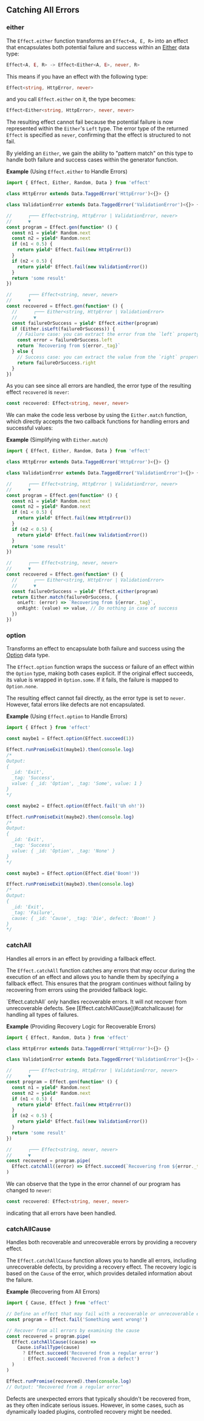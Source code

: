 ## Catching All Errors

### either

The `Effect.either` function transforms an `Effect<A, E, R>` into an effect that encapsulates both potential failure and success within an [Either](/docs/data-types/either/) data type:

```ts showLineNumbers=false
Effect<A, E, R> -> Effect<Either<A, E>, never, R>
```

This means if you have an effect with the following type:

```ts showLineNumbers=false
Effect<string, HttpError, never>
```

and you call `Effect.either` on it, the type becomes:

```ts showLineNumbers=false
Effect<Either<string, HttpError>, never, never>
```

The resulting effect cannot fail because the potential failure is now represented within the `Either`'s `Left` type.
The error type of the returned `Effect` is specified as `never`, confirming that the effect is structured to not fail.

By yielding an `Either`, we gain the ability to "pattern match" on this type to handle both failure and success cases within the generator function.

**Example** (Using `Effect.either` to Handle Errors)

```ts twoslash
import { Effect, Either, Random, Data } from 'effect'

class HttpError extends Data.TaggedError('HttpError')<{}> {}

class ValidationError extends Data.TaggedError('ValidationError')<{}> {}

//      ┌─── Effect<string, HttpError | ValidationError, never>
//      ▼
const program = Effect.gen(function* () {
  const n1 = yield* Random.next
  const n2 = yield* Random.next
  if (n1 < 0.5) {
    return yield* Effect.fail(new HttpError())
  }
  if (n2 < 0.5) {
    return yield* Effect.fail(new ValidationError())
  }
  return 'some result'
})

//      ┌─── Effect<string, never, never>
//      ▼
const recovered = Effect.gen(function* () {
  //      ┌─── Either<string, HttpError | ValidationError>
  //      ▼
  const failureOrSuccess = yield* Effect.either(program)
  if (Either.isLeft(failureOrSuccess)) {
    // Failure case: you can extract the error from the `left` property
    const error = failureOrSuccess.left
    return `Recovering from ${error._tag}`
  } else {
    // Success case: you can extract the value from the `right` property
    return failureOrSuccess.right
  }
})
```

As you can see since all errors are handled, the error type of the resulting effect `recovered` is `never`:

```ts showLineNumbers=false
const recovered: Effect<string, never, never>
```

We can make the code less verbose by using the `Either.match` function, which directly accepts the two callback functions for handling errors and successful values:

**Example** (Simplifying with `Either.match`)

```ts twoslash collapse={3-19}
import { Effect, Either, Random, Data } from 'effect'

class HttpError extends Data.TaggedError('HttpError')<{}> {}

class ValidationError extends Data.TaggedError('ValidationError')<{}> {}

//      ┌─── Effect<string, HttpError | ValidationError, never>
//      ▼
const program = Effect.gen(function* () {
  const n1 = yield* Random.next
  const n2 = yield* Random.next
  if (n1 < 0.5) {
    return yield* Effect.fail(new HttpError())
  }
  if (n2 < 0.5) {
    return yield* Effect.fail(new ValidationError())
  }
  return 'some result'
})

//      ┌─── Effect<string, never, never>
//      ▼
const recovered = Effect.gen(function* () {
  //      ┌─── Either<string, HttpError | ValidationError>
  //      ▼
  const failureOrSuccess = yield* Effect.either(program)
  return Either.match(failureOrSuccess, {
    onLeft: (error) => `Recovering from ${error._tag}`,
    onRight: (value) => value, // Do nothing in case of success
  })
})
```

### option

Transforms an effect to encapsulate both failure and success using the [Option](/docs/data-types/option/) data type.

The `Effect.option` function wraps the success or failure of an effect within the
`Option` type, making both cases explicit. If the original effect succeeds,
its value is wrapped in `Option.some`. If it fails, the failure is mapped to
`Option.none`.

The resulting effect cannot fail directly, as the error type is set to `never`. However, fatal errors like defects are not encapsulated.

**Example** (Using `Effect.option` to Handle Errors)

```ts twoslash
import { Effect } from 'effect'

const maybe1 = Effect.option(Effect.succeed(1))

Effect.runPromiseExit(maybe1).then(console.log)
/*
Output:
{
  _id: 'Exit',
  _tag: 'Success',
  value: { _id: 'Option', _tag: 'Some', value: 1 }
}
*/

const maybe2 = Effect.option(Effect.fail('Uh oh!'))

Effect.runPromiseExit(maybe2).then(console.log)
/*
Output:
{
  _id: 'Exit',
  _tag: 'Success',
  value: { _id: 'Option', _tag: 'None' }
}
*/

const maybe3 = Effect.option(Effect.die('Boom!'))

Effect.runPromiseExit(maybe3).then(console.log)
/*
Output:
{
  _id: 'Exit',
  _tag: 'Failure',
  cause: { _id: 'Cause', _tag: 'Die', defect: 'Boom!' }
}
*/
```

### catchAll

Handles all errors in an effect by providing a fallback effect.

The `Effect.catchAll` function catches any errors that may occur during the
execution of an effect and allows you to handle them by specifying a fallback
effect. This ensures that the program continues without failing by recovering
from errors using the provided fallback logic.

<Aside type="note" title="Recoverable Errors Only">
  `Effect.catchAll` only handles recoverable errors. It will not recover
  from unrecoverable defects. See [Effect.catchAllCause](#catchallcause)
  for handling all types of failures.
</Aside>

**Example** (Providing Recovery Logic for Recoverable Errors)

```ts twoslash
import { Effect, Random, Data } from 'effect'

class HttpError extends Data.TaggedError('HttpError')<{}> {}

class ValidationError extends Data.TaggedError('ValidationError')<{}> {}

//      ┌─── Effect<string, HttpError | ValidationError, never>
//      ▼
const program = Effect.gen(function* () {
  const n1 = yield* Random.next
  const n2 = yield* Random.next
  if (n1 < 0.5) {
    return yield* Effect.fail(new HttpError())
  }
  if (n2 < 0.5) {
    return yield* Effect.fail(new ValidationError())
  }
  return 'some result'
})

//      ┌─── Effect<string, never, never>
//      ▼
const recovered = program.pipe(
  Effect.catchAll((error) => Effect.succeed(`Recovering from ${error._tag}`))
)
```

We can observe that the type in the error channel of our program has changed to `never`:

```ts showLineNumbers=false
const recovered: Effect<string, never, never>
```

indicating that all errors have been handled.

### catchAllCause

Handles both recoverable and unrecoverable errors by providing a recovery effect.

The `Effect.catchAllCause` function allows you to handle all errors, including
unrecoverable defects, by providing a recovery effect. The recovery logic is
based on the `Cause` of the error, which provides detailed information about
the failure.

**Example** (Recovering from All Errors)

```ts twoslash
import { Cause, Effect } from 'effect'

// Define an effect that may fail with a recoverable or unrecoverable error
const program = Effect.fail('Something went wrong!')

// Recover from all errors by examining the cause
const recovered = program.pipe(
  Effect.catchAllCause((cause) =>
    Cause.isFailType(cause)
      ? Effect.succeed('Recovered from a regular error')
      : Effect.succeed('Recovered from a defect')
  )
)

Effect.runPromise(recovered).then(console.log)
// Output: "Recovered from a regular error"
```

<Aside type="tip" title="When to Recover from Defects">
  Defects are unexpected errors that typically shouldn't be recovered
  from, as they often indicate serious issues. However, in some cases,
  such as dynamically loaded plugins, controlled recovery might be needed.
</Aside>
